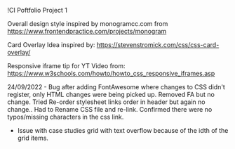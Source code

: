 !CI Poftfolio Project 1

Overall design style inspired by monogramcc.com from https://www.frontendpractice.com/projects/monogram

Card Overlay Idea inspired by: https://stevenstromick.com/css/css-card-overlay/

Responsive iframe tip for YT Video from: https://www.w3schools.com/howto/howto_css_responsive_iframes.asp

24/09/2022 - Bug after adding FontAwesome where changes to CSS didn't register, only HTML changes were being picked up.
Removed FA but no change. Tried Re-order stylesheet links order in header but again no change..
Had to Rename CSS file and re-link. Confirmed there were no typos/missing characters in the css link.

- Issue with case studies grid with text overflow because of the idth of the grid items.